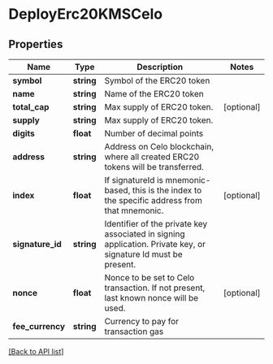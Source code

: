 # DeployErc20KMSCelo

## Properties

Name | Type | Description | Notes
------------ | ------------- | ------------- | -------------
**symbol** | **string** | Symbol of the ERC20 token |
**name** | **string** | Name of the ERC20 token |
**total_cap** | **string** | Max supply of ERC20 token. | [optional]
**supply** | **string** | Max supply of ERC20 token. |
**digits** | **float** | Number of decimal points |
**address** | **string** | Address on Celo blockchain, where all created ERC20 tokens will be transferred. |
**index** | **float** | If signatureId is mnemonic-based, this is the index to the specific address from that mnemonic. | [optional]
**signature_id** | **string** | Identifier of the private key associated in signing application. Private key, or signature Id must be present. |
**nonce** | **float** | Nonce to be set to Celo transaction. If not present, last known nonce will be used. | [optional]
**fee_currency** | **string** | Currency to pay for transaction gas |

[[Back to API list]](../../README.md#api-endpoints)
